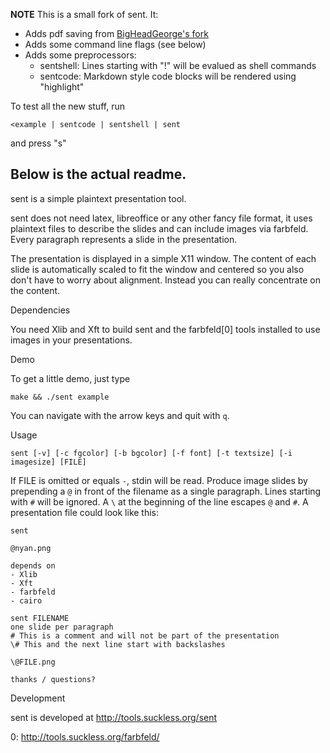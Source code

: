 **NOTE**
This is a small fork of sent. It:
- Adds pdf saving from [BigHeadGeorge's fork](https://github.com/BigHeadGeorge/sent-pdf)
- Adds some command line flags (see below)
- Adds some preprocessors:
  - sentshell: Lines starting with "!" will be evalued as shell commands
  - sentcode: Markdown style code blocks will be rendered using "highlight"

To test all the new stuff, run

	<example | sentcode | sentshell | sent

and press "s"

Below is the actual readme.
---

sent is a simple plaintext presentation tool.

sent does not need latex, libreoffice or any other fancy file format, it uses
plaintext files to describe the slides and can include images via farbfeld.
Every paragraph represents a slide in the presentation.

The presentation is displayed in a simple X11 window. The content of each slide
is automatically scaled to fit the window and centered so you also don't have to
worry about alignment. Instead you can really concentrate on the content.


Dependencies

You need Xlib and Xft to build sent and the farbfeld[0] tools installed to use
images in your presentations.

Demo

To get a little demo, just type

	make && ./sent example

You can navigate with the arrow keys and quit with `q`.


Usage

	sent [-v] [-c fgcolor] [-b bgcolor] [-f font] [-t textsize] [-i imagesize] [FILE]

If FILE is omitted or equals `-`, stdin will be read. Produce image slides by
prepending a `@` in front of the filename as a single paragraph. Lines starting
with `#` will be ignored. A `\` at the beginning of the line escapes `@` and
`#`. A presentation file could look like this:

	sent
	
	@nyan.png
	
	depends on
	- Xlib
	- Xft
	- farbfeld
	- cairo
	
	sent FILENAME
	one slide per paragraph
	# This is a comment and will not be part of the presentation
	\# This and the next line start with backslashes
	
	\@FILE.png
	
	thanks / questions?


Development

sent is developed at http://tools.suckless.org/sent


0: http://tools.suckless.org/farbfeld/
